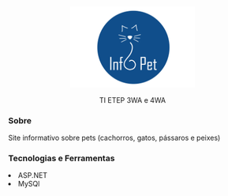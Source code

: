 <div align="center"><img src="infopet.png" width="50%" /></div>
<p align="center">TI ETEP 3WA e 4WA</p>

<h3>Sobre</h3>
<p>Site informativo sobre pets (cachorros, gatos, pássaros e peixes)</p>

<h3>Tecnologias e Ferramentas</h3>
<li>ASP.NET</li>
<li>MySQl</li>
